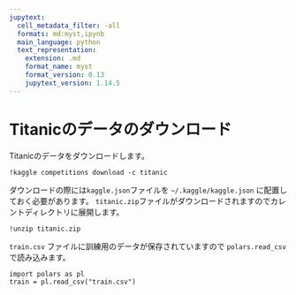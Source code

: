 ```yaml
---
jupytext:
  cell_metadata_filter: -all
  formats: md:myst,ipynb
  main_language: python
  text_representation:
    extension: .md
    format_name: myst
    format_version: 0.13
    jupytext_version: 1.14.5
---
```


# Titanicのデータのダウンロード

Titanicのデータをダウンロードします。

```{code-cell}
!kaggle competitions download -c titanic
```

ダウンロードの際には`kaggle.json`ファイルを `~/.kaggle/kaggle.json` に配置しておく必要があります。
`titanic.zip`ファイルがダウンロードされますのでカレントディレクトリに展開します。

```{code-cell}
!unzip titanic.zip
```

`train.csv` ファイルに訓練用のデータが保存されていますので `polars.read_csv` で読み込みます。

```{code-cell}
import polars as pl
train = pl.read_csv("train.csv")
```
